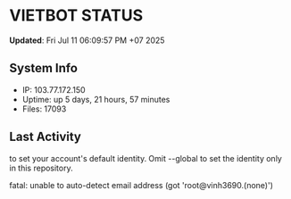 # VIETBOT STATUS
**Updated**: Fri Jul 11 06:09:57 PM +07 2025

## System Info
- IP: 103.77.172.150
- Uptime: up 5 days, 21 hours, 57 minutes
- Files: 17093

## Last Activity

to set your account's default identity.
Omit --global to set the identity only in this repository.

fatal: unable to auto-detect email address (got 'root@vinh3690.(none)')
